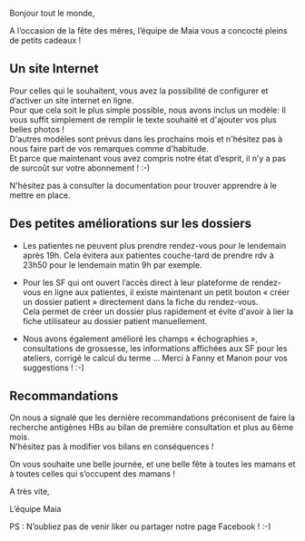 Bonjour tout le monde,

A l’occasion de la fête des mères, l’équipe de Maia vous a concocté pleins de petits cadeaux !

## Un site Internet

Pour celles qui le souhaitent, vous avez la possibilité de configurer et d’activer un site internet en ligne.  
Pour que cela soit le plus simple possible, nous avons inclus un modèle: Il vous suffit simplement de remplir le texte souhaité et d'ajouter vos plus belles photos !  
D'autres modèles sont prévus dans les prochains mois et n'hésitez pas à nous faire part de vos remarques comme d'habitude.  
Et parce que maintenant vous avez compris notre état d’esprit, il n’y a pas de surcoût sur votre abonnement ! :-)

N'hésitez pas à consulter la documentation pour trouver apprendre à le mettre en place.

## Des petites améliorations sur les dossiers

- Les patientes ne peuvent plus prendre rendez-vous pour le lendemain après 19h. Cela évitera aux patientes couche-tard de prendre rdv à 23h50 pour le lendemain matin 9h par exemple.

- Pour les SF qui ont ouvert l’accès direct à leur plateforme de rendez-vous en ligne aux patientes, il existe maintenant un petit bouton « créer un dossier patient » directement dans la fiche du rendez-vous.  
Cela permet de créer un dossier plus rapidement et évite d'avoir à lier la fiche utilisateur au dossier patient manuellement.

- Nous avons également amélioré les champs « échographies », consultations de grossesse, les informations affichées aux SF pour les ateliers, corrigé le calcul du terme …  Merci à Fanny et Manon pour vos suggestions ! :-)  

## Recommandations

On nous a signalé que les dernière recommandations préconisent de faire la recherche antigènes HBs au bilan de première consultation et plus au 6ème mois.  
N'hésitez pas à modifier vos bilans en conséquences !


On vous souhaite une belle journée, et une belle fête à toutes les mamans et à toutes celles qui s’occupent des mamans !


A très vite,

L’équipe Maia

PS : N’oubliez pas de venir liker ou partager notre page Facebook ! :-)
